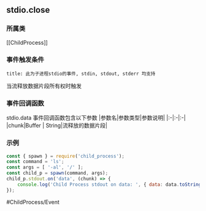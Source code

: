 ## stdio.close
### 所属类
[[ChildProcess]]

### 事件触发条件
```ad-info
title: 此为子进程stdio的事件, stdin, stdout, stderr 均支持
```

当流释放数据片段所有权时触发

### 事件回调函数
stdio.data 事件回调函数包含以下参数
|参数名|参数类型|参数说明|
|:-|:-|:-|
|chunk|Buffer \| String|流释放的数据片段|

### 示例
```javascript
const { spawn } = require('child_process');
const command = 'ls';
const args = [ '-al', '/' ];
const child_p = spawn(command, args);
child_p.stdout.on('data', (chunk) => {
    console.log('Child Process stdout on data: ', { data: data.toString() });
});
```

#ChildProcess/Event 